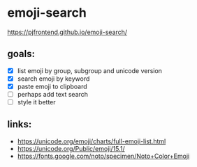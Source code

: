 # emoji-search
https://pjfrontend.github.io/emoji-search/

## goals:
- [x] list emoji by group, subgroup and unicode version
- [x] search emoji by keyword
- [x] paste emoji to clipboard
- [ ] perhaps add text search
- [ ] style it better

## links:
- https://unicode.org/emoji/charts/full-emoji-list.html
- https://unicode.org/Public/emoji/15.1/
- https://fonts.google.com/noto/specimen/Noto+Color+Emoji